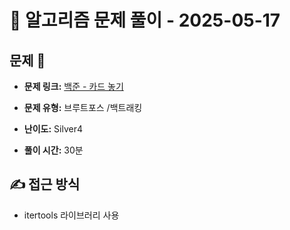 # 📝 알고리즘 문제 풀이 - 2025-05-17

## 문제 📖

- **문제 링크:** [백준 - 카드 놓기](https://www.acmicpc.net/problem/5568)

- **문제 유형:** 브루트포스 /백트래킹

- **난이도:** Silver4

- **풀이 시간:** 30분

## ✍ 접근 방식

- itertools 라이브러리 사용
